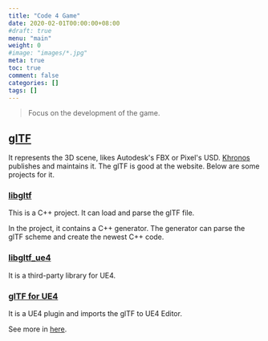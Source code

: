 ```yaml
---
title: "Code 4 Game"
date: 2020-02-01T00:00:00+08:00
#draft: true
menu: "main"
weight: 0
#image: "images/*.jpg"
meta: true
toc: true
comment: false
categories: []
tags: []
---
```


> Focus on the development of the game.

## [glTF]

It represents the 3D scene, likes Autodesk's FBX or Pixel's USD. [Khronos] publishes and maintains it. The glTF is good at the website. Below are some projects for it.

### [libgltf]

This is a C++ project. It can load and parse the glTF file.

In the project, it contains a C++ generator. The generator can parse the glTF scheme and create the newest C++ code.

### [libgltf_ue4]

It is a third-party library for UE4.

### [glTF for UE4]

It is a UE4 plugin and imports the glTF to UE4 Editor.

See more in [here](https://gltf-for-ue4.readthedocs.io/).

[Khronos]: https://www.khronos.org/
[glTF]: https://www.khronos.org/gltf
[libgltf]: https://github.com/code4game/libgltf
[libgltf_ue4]: https://github.com/code4game/libgltf_ue4
[glTF for UE4]: https://github.com/code4game/glTFForUE4

